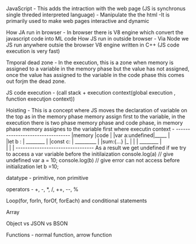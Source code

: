 JavaScript - This adds the intraction with the web page (JS is synchronus single threded interpreted language)
            - Manipulate the the html
            -It is primarily used to make web pages interactive and dynamic

How JA run in browser - In browser there is V8 engine which convert the javascript code into ML code
How JS run in outside browser - Via Node we JS run  anywhere outsie the browser
V8 engine written in C++ (JS code execution is very fast)

Tmporal dead zone - In the execution, this is a zone when memory is assigned to a variable in the memory phase but the value has not assigned, once the value has assigned to the variable in the code phase this comes out forjm the dead zone.

JS code execution - (call stack + execution context(global execution , function executjon context))

Hoisting - This is a concept where JS moves the declaration of variable on the top as in the memory phase memory assign first to the variable, in the execution there is two phase memory phase and code phase, in memory phase memory assignes to the variable first where 
executin context -
    ---------------------------------
    |memory         |code           |
    |var a:undefined|_____          |   
    |let b :        | ________      |
    |const c:       | _________     |
    |sum:{...}      |_              |
    |               | ________      |               
    |               |               |
    ---------------------------------
As a result we get undefined if we try to access a var variable before the initilaization
console.log(a) // give undefined
var a = 10;
console.log(b) // give error can not access before initialization
let b =10;

datatype - primitive, non primitive

operators - +, -, *, /, ++, --, %

Loop(for, forIn, forOf, forEach) and conditional statements

Array

Object vs JSON vs BSON

Functions - normal function, arrow function

